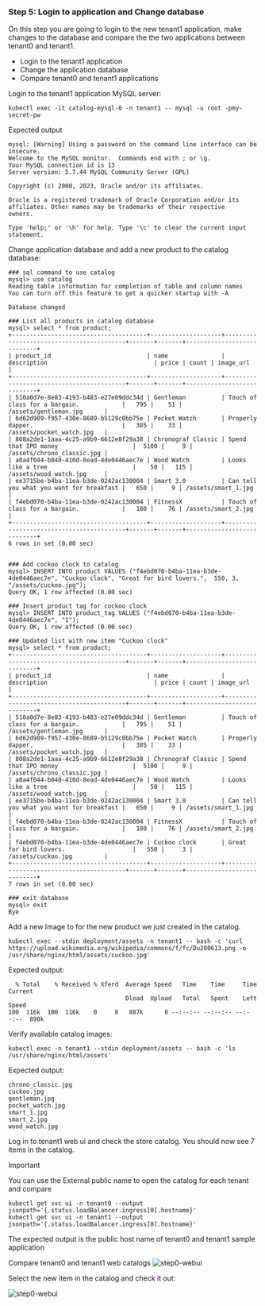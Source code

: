 ### Step 5: Login to application and Change database
On this step you are going to login to the new tenant1 application, make changes to the database and compare the the two applications between tenant0 and tenant1.
* Login to the tenant1 application 
* Change the application database 
* Compare tenant0 and tenant1 applications 

Login to the tenant1 application MySQL server:

```shell
kubectl exec -it catalog-mysql-0 -n tenant1 -- mysql -u root -pmy-secret-pw
```
Expected output
```shell
mysql: [Warning] Using a password on the command line interface can be insecure.
Welcome to the MySQL monitor.  Commands end with ; or \g.
Your MySQL connection id is 13
Server version: 5.7.44 MySQL Community Server (GPL)

Copyright (c) 2000, 2023, Oracle and/or its affiliates.

Oracle is a registered trademark of Oracle Corporation and/or its
affiliates. Other names may be trademarks of their respective
owners.

Type 'help;' or '\h' for help. Type '\c' to clear the current input statement.
```

Change application database and add a new product to the catalog database:
```shell
### sql command to use catalog 
mysql> use catalog
Reading table information for completion of table and column names
You can turn off this feature to get a quicker startup with -A

Database changed

### List all products in catalog database 
mysql> select * from product;
+--------------------------------------+--------------------+------------------------------------------+-------+-------+----------------------------+
| product_id                           | name               | description                              | price | count | image_url                  |
+--------------------------------------+--------------------+------------------------------------------+-------+-------+----------------------------+
| 510a0d7e-8e83-4193-b483-e27e09ddc34d | Gentleman          | Touch of class for a bargain.            |   795 |    51 | /assets/gentleman.jpg      |
| 6d62d909-f957-430e-8689-b5129c0bb75e | Pocket Watch       | Properly dapper.                         |   385 |    33 | /assets/pocket_watch.jpg   |
| 808a2de1-1aaa-4c25-a9b9-6612e8f29a38 | Chronograf Classic | Spend that IPO money                     |  5100 |     9 | /assets/chrono_classic.jpg |
| a0a4f044-b040-410d-8ead-4de0446aec7e | Wood Watch         | Looks like a tree                        |    50 |   115 | /assets/wood_watch.jpg     |
| ee3715be-b4ba-11ea-b3de-0242ac130004 | Smart 3.0          | Can tell you what you want for breakfast |   650 |     9 | /assets/smart_1.jpg        |
| f4ebd070-b4ba-11ea-b3de-0242ac130004 | FitnessX           | Touch of class for a bargain.            |   180 |    76 | /assets/smart_2.jpg        |
+--------------------------------------+--------------------+------------------------------------------+-------+-------+----------------------------+
6 rows in set (0.00 sec)


### Add cockoo clock to catalog 
mysql> INSERT INTO product VALUES ("f4ebd070-b4ba-11ea-b3de-4de0446aec7e", "Cuckoo clock", "Great for bird lovers.",  550, 3, "/assets/cuckoo.jpg");
Query OK, 1 row affected (0.00 sec)

### Insert product tag for cockoo clock 
mysql> INSERT INTO product_tag VALUES ("f4ebd070-b4ba-11ea-b3de-4de0446aec7e", "1");
Query OK, 1 row affected (0.00 sec)

### Updated list with new item "Cuckoo clock" 
mysql> select * from product;
+--------------------------------------+--------------------+------------------------------------------+-------+-------+----------------------------+
| product_id                           | name               | description                              | price | count | image_url                  |
+--------------------------------------+--------------------+------------------------------------------+-------+-------+----------------------------+
| 510a0d7e-8e83-4193-b483-e27e09ddc34d | Gentleman          | Touch of class for a bargain.            |   795 |    51 | /assets/gentleman.jpg      |
| 6d62d909-f957-430e-8689-b5129c0bb75e | Pocket Watch       | Properly dapper.                         |   385 |    33 | /assets/pocket_watch.jpg   |
| 808a2de1-1aaa-4c25-a9b9-6612e8f29a38 | Chronograf Classic | Spend that IPO money                     |  5100 |     9 | /assets/chrono_classic.jpg |
| a0a4f044-b040-410d-8ead-4de0446aec7e | Wood Watch         | Looks like a tree                        |    50 |   115 | /assets/wood_watch.jpg     |
| ee3715be-b4ba-11ea-b3de-0242ac130004 | Smart 3.0          | Can tell you what you want for breakfast |   650 |     9 | /assets/smart_1.jpg        |
| f4ebd070-b4ba-11ea-b3de-0242ac130004 | FitnessX           | Touch of class for a bargain.            |   180 |    76 | /assets/smart_2.jpg        |
| f4ebd070-b4ba-11ea-b3de-4de0446aec7e | Cuckoo clock       | Great for bird lovers.                   |   550 |     3 | /assets/cuckoo.jpg         |
+--------------------------------------+--------------------+------------------------------------------+-------+-------+----------------------------+
7 rows in set (0.00 sec)

### exit database 
mysql> exit
Bye
```

Add a new Image to for the new product we just created in the catalog. 
```shell
kubectl exec --stdin deployment/assets -n tenant1 -- bash -c 'curl https://upload.wikimedia.org/wikipedia/commons/f/fc/Du200613.png -o /usr/share/nginx/html/assets/cuckoo.jpg'
```
Expected output:
```shell
  % Total    % Received % Xferd  Average Speed   Time    Time     Time  Current
                                 Dload  Upload   Total   Spent    Left  Speed
100  116k  100  116k    0     0   887k      0 --:--:-- --:--:-- --:--:--  890k
```
Verify available catalog images: 
```shell
kubectl exec -n tenant1 --stdin deployment/assets -- bash -c 'ls /usr/share/nginx/html/assets'
```
Expected output:
```shell
chrono_classic.jpg
cuckoo.jpg
gentleman.jpg
pocket_watch.jpg
smart_1.jpg
smart_2.jpg
wood_watch.jpg
```

Log in to tenant1 web ui and check the store catalog. You should now see 7 items in the catalog. 
> [!IMPORTANT]
> You can use the External public name to open the catalog for each tenant and compare
> ```shell
> kubectl get svc ui -n tenant0 --output jsonpath='{.status.loadBalancer.ingress[0].hostname}'
> kubectl get svc ui -n tenant1 --output jsonpath='{.status.loadBalancer.ingress[0].hostname}'
> ```
> The expected output is the public host name of tenant0 and tenant1 sample application 

Compare tenant0 and tenant1 web catalogs 
![step0-webui](../lab2/images/lab2-step4-0.png)

Select the new item in the catalog and check it out:

![step0-webui](../lab2/images/lab2-step4-1.png)

